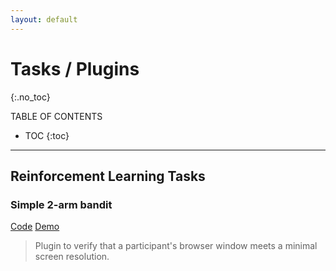 ```yaml
---
layout: default
---
```


# Tasks / Plugins
{:.no_toc}

TABLE OF CONTENTS

* TOC
{:toc}

<hr>

## Reinforcement Learning Tasks

### Simple 2-arm bandit

<div class="button-container">
  <a href="https://github.com/nivlab/jspsych-demos/tree/main/tasks/bandit" class="demo-button code-button">Code</a>
  <a href="./tasks/bandit/experiment.html" class="demo-button demo-button-style">Demo</a>
</div>

> Plugin to verify that a participant's browser window meets a minimal screen resolution.
